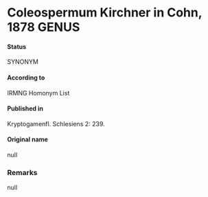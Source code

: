 # Coleospermum Kirchner in Cohn, 1878 GENUS

#### Status
SYNONYM

#### According to
IRMNG Homonym List

#### Published in
Kryptogamenfl. Schlesiens 2: 239.

#### Original name
null

### Remarks
null